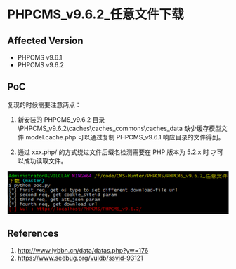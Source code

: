 # PHPCMS_v9.6.2_任意文件下载

## Affected Version

- PHPCMS v9.6.1
- PHPCMS v9.6.2

## PoC

复现的时候需要注意两点：

1. 新安装的 PHPCMS_v9.6.2 目录 \PHPCMS_v9.6.2\caches\caches_commons\caches_data 缺少缓存模型文件 model.cache.php 可以通过复制 PHPCMS_v9.6.1 响应目录的文件得到。

2. 通过 xxx.php/ 的方式绕过文件后缀名检测需要在 PHP 版本为 5.2.x 时 才可以成功读取文件。

![poc.png](poc.png)

## References

1. http://www.lybbn.cn/data/datas.php?yw=176
2. https://www.seebug.org/vuldb/ssvid-93121